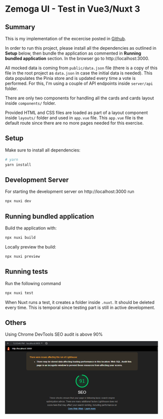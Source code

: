 # Zemoga UI - Test in Vue3/Nuxt 3

## Summary

This is my implementation of the excercise posted in [Github](https://github.com/zemoga/ui-test). 

In order to run this project, please install all the dependencies as outlined in **Setup** below, then bundle the application as commented in **Running bundled application** section. In the browser go to http://localhost:3000.

All mocked data is coming from `public/data.json` file (there is a copy of this file in the root project as `data.json` in case the initial data is needed). This data populates the Pinia store and is updated every time a vote is performed. For this, I'm using a couple of API endpoints inside `server/api` folder.

There are only two components for handling all the cards and cards layout inside `components/` folder.

Provided HTML and CSS files are loaded as part of a layout component inside `layouts/` folder and used in `app.vue` file. This `app.vue` file is the default route since there are no more pages needed for this exercise.

## Setup

Make sure to install all dependencies:

```bash
# yarn
yarn install
```

## Development Server

For starting the development server on http://localhost:3000 run

```bash
npx nuxi dev
```

## Running bundled application

Build the application with:

```bash
npx nuxi build
```

Locally preview the build:

```bash
npx nuxi preview
```

## Running tests

Run the following command

```bash
npx nuxi test
```

When Nuxt runs a test, it creates a folder inside `.nuxt`. It should be deleted every time. This is temporal since testing part is still in active development.

## Others

Using Chrome DevTools SEO audit is above 90%

![](./public/img/seo-result.png)
